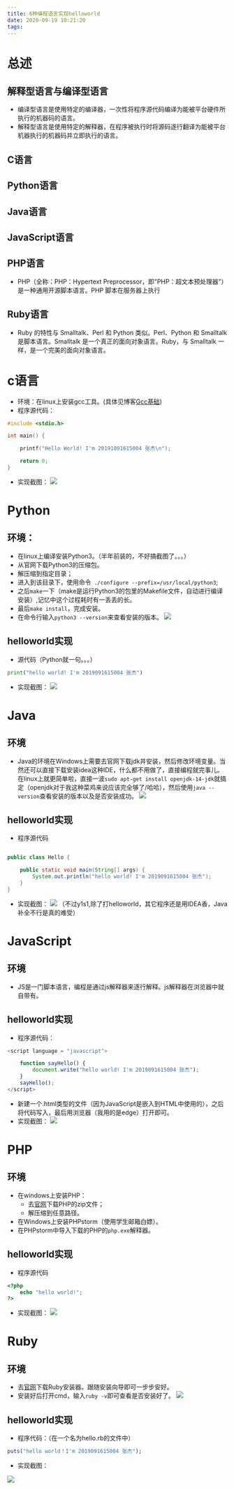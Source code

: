 ```yaml
---
title: 6种编程语言实现helloworld
date: 2020-09-19 10:21:20
tags:
---
```

# 总述

## 解释型语言与编译型语言

* 编译型语言是使用特定的编译器，一次性将程序源代码编译为能被平台硬件所执行的机器码的语言。
* 解释型语言是使用特定的解释器，在程序被执行时将源码逐行翻译为能被平台机器执行的机器码并立即执行的语言。


## C语言

## Python语言

## Java语言

## JavaScript语言

## PHP语言

* PHP（全称：PHP：Hypertext Preprocessor，即"PHP：超文本预处理器"）是一种通用开源脚本语言。PHP 脚本在服务器上执行

## Ruby语言

* Ruby 的特性与 Smalltalk、Perl 和 Python 类似。Perl、Python 和 Smalltalk 是脚本语言。Smalltalk 是一个真正的面向对象语言。Ruby，与 Smalltalk 一样，是一个完美的面向对象语言。


# c语言

* 环境：在linux上安装gcc工具。(具体见博客[Gcc基础](https://z-d-j.github.io/2020/07/28/GCC%E5%9F%BA%E7%A1%80/))
* 程序源代码：
```c
#include <stdio.h>

int main() {

    printf("Hello World! I'm 20191091615004 张杰\n");

    return 0;
}
```
* 实现截图：
![](https://gitee.com/zhangjie0524/picgo/raw/master/img/20200919104340.jpg)

# Python

## 环境：
* 在linux上编译安装Python3。（半年前装的，不好搞截图了。。。）
* 从官网下载Python3的压缩包。
* 解压缩到指定目录；
* 进入到该目录下，使用命令` ./configure --prefix=/usr/local/python3`;
* 之后`make`一下（make是运行Python3的包里的Makefile文件，自动进行编译安装）,记忆中这个过程耗时有一丢丢的长。
* 最后`make install`，完成安装。
* 在命令行输入`python3 --version`来查看安装的版本。
![](https://gitee.com/zhangjie0524/picgo/raw/master/img/20200919105429.jpg)

## helloworld实现

* 源代码（Python就一句。。。）
```python
print("hello world! I'm 2019091615004 张杰")
```
* 实现截图：
![](https://gitee.com/zhangjie0524/picgo/raw/master/img/20200919110141.jpg)

# Java

## 环境

* Java的环境在Windows上需要去官网下载jdk并安装，然后修改环境变量。当然还可以直接下载安装idea这种IDE，什么都不用做了，直接编程就完事儿。在linux上就更简单啦，直接一波`sudo apt-get install openjdk-14-jdk`就搞定（openjdk对于我这种菜鸡来说应该完全够了/哈哈），然后使用`java --version`查看安装的版本以及是否安装成功。
![](https://gitee.com/zhangjie0524/picgo/raw/master/img/20200919110845.jpg)

## helloworld实现

* 程序源代码
```java

public class Hello {

    public static void main(String[] args) {
        System.out.println("hello world! I'm 2019091615004 张杰");
    }
}
```

* 实现截图：
![](https://gitee.com/zhangjie0524/picgo/raw/master/img/20200919112209.jpg)
（不过y1s1,除了打helloworld，其它程序还是用IDEA香，Java补全不行是真的难受）

# JavaScript

## 环境

* JS是一门脚本语言，编程是通过js解释器来逐行解释。js解释器在浏览器中就自带有。

## helloworld实现

* 程序源代码：
```javascript
<script language = "javascript">

    function sayHello() {
        document.write("hello world! I'm 2019091615004 张杰");
    }
    sayHello();
</script>
```
* 新建一个.html类型的文件（因为JavaScript是嵌入到HTML中使用的），之后将代码写入，最后用浏览器（我用的是edge）打开即可。
* 实现截图：
![](https://gitee.com/zhangjie0524/picgo/raw/master/img/20200919130507.jpg)

# PHP

## 环境

* 在windows上安装PHP：
    * 去[官网](http://php.net/downloads.php)下载PHP的zip文件；
    * 解压缩到任意路径。
* 在Windows上安装PHPstorm（使用学生邮箱白嫖）。
* 在PHPstorm中导入下载的PHP的`php.exe`解释器。

## helloworld实现

* 程序源代码
```php
<?php
    echo "hello world!";
?>
```
* 实现截图：
![](https://gitee.com/zhangjie0524/picgo/raw/master/img/20201001204857.jpg)


# Ruby

## 环境

* 去[官网](https://rubyinstaller.org/downloads/)下载Ruby安装器。跟随安装向导即可一步步安好。
* 安装好后打开cmd，输入`ruby -v`即可查看是否安装好了。
![](https://gitee.com/zhangjie0524/picgo/raw/master/img/20201001210503.jpg)

## helloworld实现

* 程序代码：（在一个名为hello.rb的文件中）
```ruby
puts("hello world！I'm 2019091615004 张杰");
```
* 实现截图：
      
![](https://gitee.com/zhangjie0524/picgo/raw/master/img/20201001211814.jpg)


